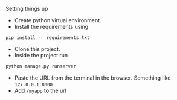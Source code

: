 Setting things up
- Create python virtual environment.
- Install the requirements using
```sh
pip install -r requirements.txt
```
- Clone this project.
- Inside the project run
```sh
python manage.py runserver
```
- Paste the URL from the terminal in the browser. Something like `127.0.0.1:8000`
- Add `/myapp` to the url
